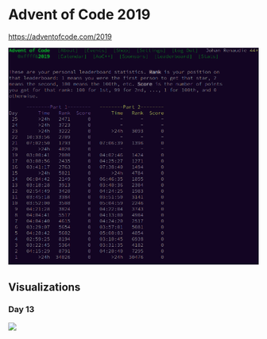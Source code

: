 # Advent of Code 2019

https://adventofcode.com/2019

![](screenshot.png)


## Visualizations
### Day 13

![](visualizations/day13.gif)
